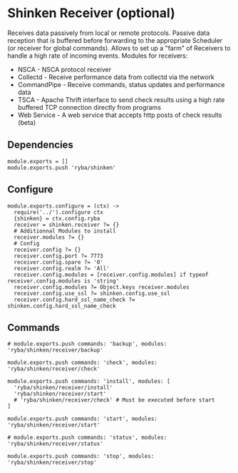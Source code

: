 
# Shinken Receiver (optional)

Receives data passively from local or remote protocols. Passive data reception
that is buffered before forwarding to the appropriate Scheduler (or receiver for global commands).
Allows to set up a "farm" of Receivers to handle a high rate of incoming events.
Modules for receivers:

* NSCA - NSCA protocol receiver
* Collectd - Receive performance data from collectd via the network
* CommandPipe - Receive commands, status updates and performance data
* TSCA - Apache Thrift interface to send check results using a high rate buffered TCP connection directly from programs
* Web Service - A web service that accepts http posts of check results (beta)

## Dependencies

    module.exports = []
    module.exports.push 'ryba/shinken'

## Configure

    module.exports.configure = (ctx) ->
      require('../').configure ctx
      {shinken} = ctx.config.ryba
      receiver = shinken.receiver ?= {}
      # Additionnal Modules to install
      receiver.modules ?= {}
      # Config
      receiver.config ?= {}
      receiver.config.port ?= 7773
      receiver.config.spare ?= '0'
      receiver.config.realm ?= 'All'
      receiver.config.modules = [receiver.config.modules] if typeof receiver.config.modules is 'string'
      receiver.config.modules ?= Object.keys receiver.modules
      receiver.config.use_ssl ?= shinken.config.use_ssl
      receiver.config.hard_ssl_name_check ?= shinken.config.hard_ssl_name_check

## Commands

    # module.exports.push commands: 'backup', modules: 'ryba/shinken/receiver/backup'

    module.exports.push commands: 'check', modules: 'ryba/shinken/receiver/check'

    module.exports.push commands: 'install', modules: [
      'ryba/shinken/receiver/install'
      'ryba/shinken/receiver/start'
      # 'ryba/shinken/receiver/check' # Must be executed before start
    ]

    module.exports.push commands: 'start', modules: 'ryba/shinken/receiver/start'

    # module.exports.push commands: 'status', modules: 'ryba/shinken/receiver/status'

    module.exports.push commands: 'stop', modules: 'ryba/shinken/receiver/stop'
